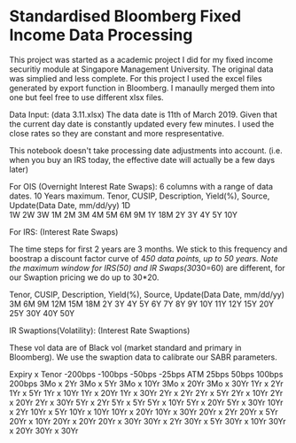 # Standardised Bloomberg Fixed Income Data Processing
This project was started as a academic project I did for my fixed income securitiy module at Singapore Management University.
The original data was simplied and less complete. For this project I used the excel files generated by export function in Bloomberg. I manaully merged them into one but feel free to use different xlsx files.

Data Input: (data 3.11.xlsx)
The data date is 11th of March 2019. Given that the current day date is constantly updated every few minutes. I used the close rates so they are constant and more respresentative.

This notebook doesn't take processing date adjustments into account. (i.e. when you buy an IRS today, the effective date will actually be a few days later)

For OIS (Overnight Interest Rate Swaps):
6 columns with a range of data dates. 10 Years maximum.
Tenor, CUSIP, Description, Yield(%), Source, Update(Data Date, mm/dd/yy)
1D                                           
1W
2W
3W
1M
2M
3M
4M
5M
6M
9M
1Y
18M
2Y
3Y
4Y
5Y
10Y

For IRS: (Interest Rate Swaps)

The time steps for first 2 years are 3 months. We stick to this frequency and boostrap a discount factor curve of 4*50 data points, up to 50 years.
Note the maximum window for IRS(50) and IR Swaps(30*30=60) are different, for our Swaption pricing we do up to 30*20. 

Tenor, CUSIP, Description, Yield(%), Source, Update(Data Date, mm/dd/yy)
3M
6M
9M
12M
15M
18M
2Y
3Y
4Y
5Y
6Y
7Y
8Y
9Y
10Y
11Y
12Y
15Y
20Y
25Y
30Y
40Y
50Y

IR Swaptions(Volatility): (Interest Rate Swaptions)

These vol data are of Black vol (market standard and primary in Bloomberg).
We use the swaption data to calibrate our SABR parameters.

Expiry x Tenor	-200bps	-100bps	-50bps	-25bps	ATM	25bps	50bps	100bps	200bps
3Mo x 2Yr
3Mo x 5Yr
3Mo x 10Yr
3Mo x 20Yr
3Mo x 30Yr
1Yr x 2Yr
1Yr x 5Yr
1Yr x 10Yr
1Yr x 20Yr
1Yr x 30Yr
2Yr x 2Yr
2Yr x 5Yr
2Yr x 10Yr
2Yr x 20Yr
2Yr x 30Yr
5Yr x 2Yr
5Yr x 5Yr
5Yr x 10Yr
5Yr x 20Yr
5Yr x 30Yr
10Yr x 2Yr
10Yr x 5Yr
10Yr x 10Yr
10Yr x 20Yr
10Yr x 30Yr
20Yr x 2Yr
20Yr x 5Yr
20Yr x 10Yr
20Yr x 20Yr
20Yr x 30Yr
30Yr x 2Yr
30Yr x 5Yr
30Yr x 10Yr
30Yr x 20Yr
30Yr x 30Yr
